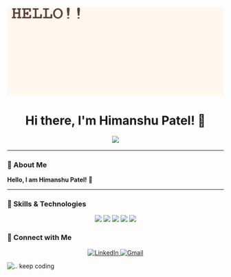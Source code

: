
  ![](https://github.com/Himanshu3166/Profile/blob/main/Animation.gif)

<h1 align="center">Hi there, I'm Himanshu Patel! 👋</h1>

<p align="center">
  <img src="/mnt/data/converted.gif" width="200" />
</p>

---

### 🚀 About Me

**Hello, I am Himanshu Patel!** 🌟

---

### 🌟 Skills & Technologies

<p align="center">
  <img src="https://img.shields.io/badge/MySQL-FF5733?style=for-the-badge&logo=mysql&logoColor=white" />
  <img src="https://img.shields.io/badge/PostgreSQL-6A1B9A?style=for-the-badge&logo=postgresql&logoColor=white" />
  <img src="https://img.shields.io/badge/Python-FFC300?style=for-the-badge&logo=python&logoColor=black" />
  <img src="https://img.shields.io/badge/Power%20BI-FF33FF?style=for-the-badge&logo=powerbi&logoColor=black" />
  <img src="https://img.shields.io/badge/MS%20Excel-4CAF50?style=for-the-badge&logo=microsoft-excel&logoColor=white" />
</p>

### 💋 Connect with Me

<p align="center">
  <a href="https://www.linkedin.com/in/himanshu-patel-7b11ba23a/">
    <img src="https://img.shields.io/badge/LinkedIn-0A66C2?style=for-the-badge&logo=linkedin&logoColor=white" alt="LinkedIn" />
  </a>
  <a href="mailto:hp3554887@gmail.com">
    <img src="https://img.shields.io/badge/Gmail-D14836?style=for-the-badge&logo=gmail&logoColor=white" alt="Gmail" />
  </a>
</p>

![..](https://media1.giphy.com/media/v1.Y2lkPTc5MGI3NjExemRzZGZ3aHMwd3dxMnhrYnB6OGxyeXlhcW4xaDhsdm44eTVta2szMiZlcD12MV9pbnRlcm5hbF9naWZfYnlfaWQmY3Q9Zw/XIqCQx02E1U9W/giphy.gif)
keep coding 
